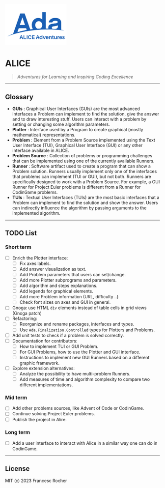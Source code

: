 <!--
[![Alire](https://img.shields.io/endpoint?url=https://alire.ada.dev/badges/alice.json)](https://alire.ada.dev/crates/alice.html)
[![Alire CI/CD](https://img.shields.io/endpoint?url=https://alire-crate-ci.ada.dev/badges/alice.json)](https://alire-crate-ci.ada.dev/crates/alice.html)
![unit-test](https://github.com/rocher/alice/actions/workflows/unit-test.yml/badge.svg)
[![GitHub release](https://img.shields.io/github/release/rocher/alice.svg)](https://github.com/rocher/alice/releases/latest)
[![License](https://img.shields.io/github/license/rocher/alice.svg?color=blue)](https://github.com/rocher/alice/blob/master/LICENSE)
-->

<img src="Alice_Adventures.png" width="200" />

# ALICE

> *Adventures for Learning and Inspiring Coding Excellence*

---
## Glossary

   * **GUIs** : Graphical User Interfaces (GUIs) are the most advanced
     interfaces a Problem can implement to find the solution, give the answer
     and to draw interesting stuff. Users can interact with a problem by
     setting or changing some algorithm parameters.
   * **Plotter** : Interface used by a Program to create graphical (mostly
     mathematical) representations.
   * **Problem** : Element from a Problem Source implemented using the Text
    User Interface (TUI), Graphical User Interface (GUI) or any other
    interface available in ALICE.
   * **Problem Source** : Collection of problems or programming challenges
     that can be implemented using one of the currently available Runners.
   * **Runner** : Software artifact used to create a program that can show a
     Problem solution. Runners usually implement only one of the interfaces
     that problems can implement (TUI or GUI), but not both. Runners are
     specifically designed to work with a Problem Source. For example, a GUI
     Runner for Project Euler problems is different from a Runner for
     CodinGame problems.
   * **TUIs** : Textual User Interfaces (TUIs) are the most basic interfaces
     that a Problem can implement to find the solution and show the answer.
     Users can indirectly influence the algorithm by passing arguments to the
     implemented algorithm.

---
## TODO List

### Short term
   * [ ] Enrich the Plotter interface:
     * [ ] Fix axes labels.
     * [ ] Add answer visualization as text.
     * [ ] Add Problem parameters that users can set/change.
     * [ ] Add more Plotter subprograms and parameters.
     * [ ] Add algorithm and steps explanations.
     * [ ] Add legends for graphical elements.
     * [ ] Add more Problem information (URL, difficulty ..)
     * [ ] Check font sizes on axes and GUI in general.
   * [ ] Gnoga: use HTML `div` elements instead of table cells in grid views
     (Gnoga patch)
   * [ ] Refactoring:
     * [ ] Reorganize and rename packages, interfaces and types.
     * [ ] Use `Ada.Finalization.Controlled` types for Plotters and Problems.
   * [ ] Add unit tests to check if a problem is solved correctly.
   * [ ] Documentation for contributors:
     * [ ] How to implement TUI or GUI Problem.
     * [ ] For GUI Problems, how to use the Plotter and GUI interface.
     * [ ] Instructions to implement new GUI Runners based on a different
       graphic framework.
   * [ ] Explore extension alternatives:
     * [ ] Analyze the possibility to have multi-problem Runners.
     * [ ] Add measures of time and algorithm complexity to compare two
       different implementations.

### Mid term
   * [ ] Add other problems sources, like Advent of Code or CodinGame.
   * [ ] Continue solving Project Euler problems.
   * [ ] Publish the project in Alire.

### Long term
   * [ ] Add a user interface to interact with Alice in a similar way one can
     do in CodinGame.

---
## License
MIT (c) 2023 Francesc Rocher
